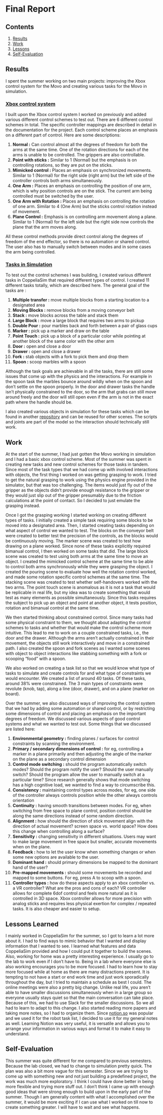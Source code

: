 # Final Report

## Contents
1. [Results](#results)
2. [Work](#work)
3. [Lessons](#lessons-learned)
4. [Self-Evaluation](#self-evaluation)

## Results

I spent the summer working on two main projects: improving the Xbox control system for the Movo and creating various tasks for the Movo in simulation.

### [Xbox control system](https://github.com/joshuawisc/movo-control-3)

I built upon the Xbox control system I worked on previously and added various different control schemes to test out. There are 6 different control schemes in total. The specific controller mappings are described in detail in the documentation for the project. Each control scheme places an emphasis on a different part of control. Here are some descriptions:

1. **Normal :** Can control almost all the degrees of freedom for both the arms at the same time. One of the rotation directions for each of the arms is unable to be controlled. The grippers are also controllable.
2. **Point with sticks :** Similar to 1 (Normal) but the emphasis is on controlling rotations, so they are put on the sticks.
3. **Mimicked control :** Places an emphasis on synchronized movements. Similar to 1 (Normal) for the right side (right arm) but the left side of the controller controls both arms simultaneously.
4. **One Arm :** Places an emphasis on controlling the position of one arm, which is why position controls are on the stick. The current arm being controlled must be switched by the user.
5. **One Arm with Rotation :** Places an emphasis on controlling the rotation of one arm. Similar to 4 (One Arm) but the sticks control rotation instead of movement.
6. **Plane Control :** Emphasis is on controlling arm movement along a plane. Similar to 1 (Normal) for the left side but the right side now controls the plane that the arm moves along.

All these control methods provide direct control along the degrees of freedom of the end effector, so there is no automation or shared control. The user also has to manually switch between modes and in some cases the arm being controlled.

### [Tasks in Simulation](https://github.com/joshuawisc/movo-sim-tasks)

To test out the control schemes I was building, I created various different tasks in CoppeliaSim that required different types of control. I created 11 different tasks totally, which are described here. The general goal of the tasks are :

1. **Multiple transfer :** move multiple blocks from a starting location to a designated area
2. **Moving Blocks :** remove blocks from a moving conveyor belt
3. **Stack :** move blocks across the table and stack them
4. **Large Block :** move a large block that requires two arms to pickup
5. **Double Pour :** pour marbles back and forth between a pair of glass cups
6. **Marker :** pick up a marker and draw on the table
7. **Point Touch :** pick up a block of a particular color while pointing at another block of the same color with the other arm
8. **Door :** open and close a door
9. **Drawer :** open and close a drawer
10. **Fork :** stab objects with a fork to pick them and drop them
11. **Spoon :** scoop marbles with a spoon

Although the task goals are achievable in all the tasks, there are still some issues that come up with the physics and the interactions. For example in the spoon task the marbles bounce around wildly when on the spoon and don’t settle on the spoon properly. In the door and drawer tasks the handle isn’t physically constrained to the door, so the arm that grabs can still move around freely and the door will still open even if the arm is not in the exact path where the handle should be.

I also created various objects in simulation for these tasks which can be found in another [repository](https://github.com/uwgraphics/CopeliaSimObjects) and can be reused for other scenes. The scripts and joints are part of the model so the interaction should technically still work.

## Work

At the start of the summer, I had just gotten the Movo working in simulation and I had a basic xbox control scheme. Most of the summer was spent in creating new tasks and new control schemes for those tasks in tandem. Since most of the task types that we had come up with involved interactions with objects, the first thing I worked on was getting grasping to work. I tried to get the natural grasping to work using the physics engine provided in the simulator, but that was too challenging. The items would just fly out of the gripper as the objects didn’t provide enough resistance to the gripper or they would just slip out of the gripper presumably due to the friction calculations at the point of contact. So I decided to just emulate the grasping instead.

Once I got the grasping working I started working on creating different types of tasks. I initially created a simple task requiring some blocks to be moved into a designated area. Then, I started creating tasks depending on what aspect of control we wanted to test. The blocks on the conveyor belt were created to better test the precision of the controls, as the blocks would be continuously moving. The marker scene was created to test how drawing on a plane worked. Since none of these tasks explicitly required bimanual control, I then worked on some tasks that did. The large block scene was created to test using both arms at the same time to move an object. I created the mimicked control scheme at the same time to be able to control both arms synchronously while they were grasping the object. I created the pouring scene to evaluate how well the rotation control worked, and made some rotation specific control schemes at the same time. The stacking scene was created to test whether self-handovers worked with the two arms. The point touch scene is anomalous as it is not a task that would be replicable in real life, but my idea was to create something that would test as many elements as possible simultaneously. Since this tasks requires the subject to pick up an object and point at another object, it tests position, rotation and bimanual control at the same time.


We then started thinking about constrained control. Since many tasks had some physical constraint to them, we thought about adapting the control schemes to tasks and whether that would make the control scheme more intuitive. This lead to me to work on a couple constrained tasks, i.e., the door and the drawer. Although the arms aren’t actually constrained in their movement, the objects still work interactively and move in a constrained path. I also created the spoon and fork scenes as I wanted some scenes with object to object interactions like stabbing something with a fork or scooping “food” with a spoon.

We also worked on creating a task list so that we would know what type of tasks to simulate and create controls for and what type of constraints we would encounter. We created a list of around 40 tasks. Of these tasks, around 38% were constrained. The 3 main types of constraints were revolute (knob, tap), along a line (door, drawer), and on a plane (marker on board).

Over the summer, we also discussed ways of improving the control system that we had by adding some automation or shared control, or by restricting some dimensions of control and placing an emphasis on the important degrees of freedom. We discussed various aspects of good control systems and what we wanted to test out. Some things that we discussed are listed here:

1. **Environmental geometry :** finding planes / surfaces for control constraints by scanning the environment.
2. **Primary / secondary dimensions of control :** for eg, controlling a marker in a plane primarily and then adjusting the angle of the marker on the plane as a secondary control dimension
3. **Control mode switching :** should the program automatically switch modes? Should the program notify the user? Should the user manually switch? Should the program allow the user to manually switch at a particular time? Since research generally shows that mode switching has a high cognitive load, we wanted to find a way to circumscribe this.
4. **Consistency :** maintaining control types across modes, for eg, one side of the controller always controls position while the other always controls orientation
5. **Continuity :** having smooth transitions between modes. For eg, when switching from free space to plane control, position control should be along the same directions instead of some random direction.
6. **Alignment :** how should the direction of stick movement align with the direction of actual movement? screen space vs. world space? How does this change when controlling along a surface?
7. **Sensitivity :** changing sensitivity in different situations. Users may want to make large movement in free space but smaller, accurate movements when on the plane.
8. **Feedback :** how to let the user know when something changes or when some new options are available to the user.
9. **Dominant hand :** should primary dimensions be mapped to the dominant hand of the user?
10. **Pre-mapped movements :** should some movements be recorded and mapped to some buttons. For eg, press A to scoop with a spoon.
11. **Controller types :** how do these aspects apply to an xbox controller vs. a VR controller? What are the pros and cons of each? VR controller allows for complete 6dof control and feels more natural as it is controlled in 3D space. Xbox controller allows for more precision with analog sticks and requires less physical exertion for complex / repeated tasks. It is also cheaper and easier to setup.

## Lessons Learned

I mainly worked in CoppeliaSim for the summer, so I got to learn a lot more about it. I had to find ways to mimic behavior that I wanted and display information that I wanted to see. I learned what features and data CoppeliaSim provided and how I could put it together to build the scenes. Also, working for home was a pretty interesting experience. I usually go to the lab to work even if I don’t have to. Being in a lab where everyone else is also working encourages you to be more focused. I had to learn how to stay more focused while at home as there are many distractions present. It is tempting to not have a start or end work time and just work sporadically throughout the day, but I tried to maintain a schedule as best I could. The online meetings were also a pretty big change. Unlike real life, you aren’t able to have smaller discussions simultaneously when in a large group so everyone usually stays quiet so that the main conversation can take place. Because of this, we had to use Slack for the smaller discussions. So we all had to learn to adapt to this change. I also started reading more papers and taking more notes, so I had to organize them. Since [notion.so](www.notion.so) was popular and we used it for the robot task list, I decided to use it for my general notes as well. Learning Notion was very useful, it is versatile and allows you to arrange your information in various ways and format it to make it easy to understand.


## Self-Evaluation

This summer was quite different for me compared to previous semesters. Because the lab closed, we had to change to simulation pretty quick. The plan was also a bit more vague for this semester. Since we are trying to come up with something new and not just building a predefined project, the work was much more exploratory. I think I could have done better in being more flexible and trying more stuff out. I don’t think I came up with enough good ideas that were strong enough to build upon in the early part of the summer. Though I am generally content with what I accomplished over the summer, it would be more exciting if I can use what I worked on till now to create something greater. I will have to wait and see what happens.
